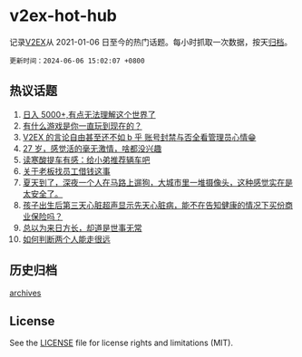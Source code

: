 # v2ex-hot-hub

 记录[V2EX](https://www.v2ex.com/)从 2021-01-06 日至今的热门话题。每小时抓取一次数据，按天[归档](archives)。

`更新时间：2024-06-06 15:02:07 +0800`

## 热议话题

1. [日入 5000+,有点无法理解这个世界了](https://www.v2ex.com/t/1047204)
1. [有什么游戏是你一直玩到现在的？](https://www.v2ex.com/t/1047267)
1. [V2EX 的言论自由甚至还不如 b 乎 账号封禁与否全看管理员心情😁](https://www.v2ex.com/t/1047224)
1. [27 岁，感觉活的毫无激情，啥都没兴趣](https://www.v2ex.com/t/1047263)
1. [读寒酸提车有感：给小弟推荐辆车吧](https://www.v2ex.com/t/1047046)
1. [关于老板找员工借钱这事](https://www.v2ex.com/t/1047070)
1. [夏天到了，深夜一个人在马路上遛狗，大城市里一堆摄像头，这种感觉实在是太安全了。](https://www.v2ex.com/t/1047068)
1. [孩子出生后第三天心脏超声显示先天心脏病，能不在告知健康的情况下买份商业保险吗？](https://www.v2ex.com/t/1047201)
1. [总以为来日方长，却道是世事无常](https://www.v2ex.com/t/1047045)
1. [如何判断两个人能走很远](https://www.v2ex.com/t/1047207)

## 历史归档

[archives](archives)

## License

See the [LICENSE](LICENSE) file for license rights and limitations (MIT).
